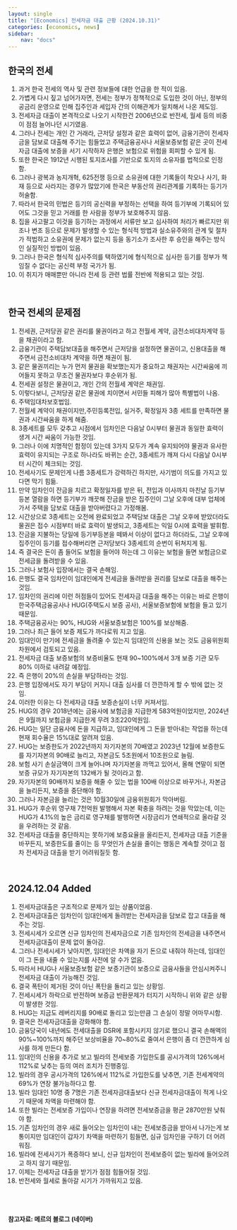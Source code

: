 ```yaml
---
layout: single
title: "[Economics] 전세자금 대출 근황 (2024.10.31)"
categories: [economics, news]
sidebar:
    nav: "docs"
---
```


## 한국의 전세
1. 과거 한국 전세의 역사 및 관련 정보들에 대한 언급을 한 적이 있음.
1. 가볍게 다시 짚고 넘어가자면, 전세는 정부가 정책적으로 도입한 것이 아닌, 정부의 공금리 운영으로 인해 집주인과 세입자 간의 이해관계가 일치해서 나온 제도임.
1. 전세자금 대출이 본격적으로 나오기 시작한건 2006년으로 반전세, 월세 등의 비중이 점점 늘어나던 시기였음.
1. 그러나 전세는 개인 간 거래라, 근저당 설정과 같은 효력이 없어, 금융기관이 전세자금을 담보로 대출해 주기는 힘들었고 주택금융공사나 서울보증보험 같은 곳이 전세자금 대출에 보증을 서기 시작하자 은행은 보험으로 위험을 회피할 수 있게 됨.
1. 또한 한국은 1912년 시행된 토지조사를 기반으로 토지의 소유자를 법적으로 인정함.
1. 그러나 광복과 농지개혁, 625전쟁 등으로 소유권에 대한 기록들이 착오나 사기, 화재 등으로 사라지는 경우가 많았기에 한국은 부동산의 권리관계를 기록하는 등기가 허술함.
1. 따라서 한국의 민법은 등기의 공신력을 부정하는 선택을 하여 등기부에 기록되어 있어도 그것을 믿고 거래를 한 사람을 정부가 보호해주지 않음.
1. 집을 사고팔고 이것을 등기하는 과정에서 서류만 보고 심사하여 처리가 빠르지만 위조나 변조 등으로 문제가 발생할 수 있는 형식적 방법과 실소유주와의 관계 및 절차가 적법하고 소유권에 문제가 없는지 등을 동기소가 조사한 후 승인을 해주는 방식인 실질적인 방법이 있음.
1. 그러나 한국은 형식적 심사주의를 택하였기에 형식적으로 심사한 등기를 정부가 책임질 수 없다는 공신력 부정 국가가 됨.
1. 이 취지가 매매뿐만 아니라 전세 등 관련 법률 전반에 적용되고 있는 것임.

<br/>

## 한국 전세의 문제점
1. 전세권, 근저당권 같은 권리를 물권이라고 하고 전월세 계약, 금전소비대차계약 등을 채권이라고 함.
1. 금융기관이 주택담보대출을 해주면서 근저당을 설정하면 물권이고, 신용대출을 해주면서 금전소비대차 계약을 하면 채권이 됨.
1. 같은 물권끼리는 누가 먼저 물권을 확보했는지가 중요하고 채권자는 시간싸움에 끼어들지 못하고 무조건 물권자보다 후순위가 됨.
1. 전세권 설정은 물권이고, 개인 간의 전월세 계약은 채권임.
1. 이렇다보니, 근저당권 같은 물권에 치이면서 서민들 피해가 많아 특별법이 나옴.
1. 주택임대차보호법임.
1. 전월세 계약이 채권이지만,주민등록전입, 실거주, 확정일자 3종 세트를 만족하면 물권과 시간싸움을 하게 해줌.
1. 3종세트를 모두 갖추고 시점에서 임차인은 다음날 0시부터 물권과 동일한 효력이 생겨 시간 싸움이 가능한 것임.
1. 그러나 이에 치명적인 함정이 있는데 3가지 모두가 계속 유지되어야 물권과 유사한 효력이 유지되는 구조로 하나라도 바뀌는 순간, 3종세트가 깨져 다시 다음날 0시부터 시간이 체크되는 것임.
1. 전세사기도 문제인게 나름 3종세트가 강력하긴 하지만, 사기범이 의도를 가지고 있다면 막기 힘듦.
1. 만약 임차인이 잔금을 치르고 확정일자를 받은 뒤, 전입과 이사까지 마친날 등기부등본 열람을 하면 등기부가 깨끗해 잔금을 받은 집주인이 그날 오후에 대부 업체에 가서 주택을 담보로 대출을 받아버렸다고 가정해봄.
1. 시간상으로 3종세트는 오전에 완료되었고 주택담보 대출은 그날 오후에 받았더라도 물권은 접수 시점부터 바로 효력이 발생되고, 3종세트는 익일 0시에 효력을 발휘함.
1. 잔금을 지불하는 당일에 등기부등본을 떼봐서 이상이 없다고 하더라도, 그날 오후에 집주인이 등기를 접수해버리면 근저당보다 3종세트의 순번이 뒤쳐지게 됨.
1. 즉 결국은 돈이 좀 들어도 보험을 들어야 하는데 그 이유는 보험을 들면 보험금으로 전세금을 돌려받을 수 있음.
1. 그러나 보험사 입장에서는 결국 손해임.
1. 은행도 결국 임차인이 임대인에게 전세금을 돌려받을 권리를 담보로 대출을 해주는 것임.
1. 임차인의 권리에 이런 허점들이 있어도 전세자금 대출을 해주는 이유는 바로 은행이 한국주택금융공사나 HUG(주택도시 보증 공사), 서울보증보험에 보험을 들고 있기 때문임.
1. 주택금융공사는 90%, HUG와 서울보증보험은 100%를 보상해줌.
1. 그러나 최근 들어 보증 제도가 까다로워 지고 있음.
1. 임대인이 만기에 전세금을 돌려줄 수 있는지 임대인의 신용을 보는 것도 금융위원회 차원에서 검토되고 있음.
1. 전세자금 대출 보증보험의 보증비율도 현재 90~100%에서 3개 보증 기관 모두 80% 이하로 내려갈 예정임.
1. 즉 은행이 20%의 손실을 부담하라는 것임.
1. 은행 입장에서도 자기 부담이 커지니 대출 심사를 더 깐깐하게 할 수 밖에 없는 것임.
1. 이러한 이유는 다 전세자금 대출 보증손실이 너무 커져서임.
1. HUG의 경우 2018년에는 금융사에 보험금을 지급한게 583억원이었지만, 2024년은 9월까지 보험금을 지급한게 무려 3조220억원임.
1. HUG는 일단 금융사에 돈을 지급하고, 임대인에게 그 돈을 받아내는 작업을 하는데 현재 회수율은 15%대로 알려져 있음.
1. HUG는 보증한도가 2022년까지 자기자본의 70배였고 2023년 12월에 보증한도를 자기자본의 90배로 늘리고, 자본금도 5조원에서 10조원으로 늘림.
1. 보험 사기 손실금액이 크게 늘어나며 자기자본을 까먹고 있어서, 올해 연말이 되면 보증 규모가 자기자본의 132배가 될 것이라고 함.
1. 자기자본의 90배까지 보증을 해줄 수 있는 법을 100배 이상으로 바꾸거나, 자본금을 늘리든지, 보증을 중단해야 함.
1. 그러나 자본금을 늘리는 것은 10월30일에 금융위원회가 막아버림.
1. HUG가 후순위 영구채 7천억원 발행해서 자본 확충을 하려는 것을 막았는데, 이는 HUG가 4.1%의 높은 금리로 영구채를 발행하면 시장금리가 연쇄적으로 올라갈 것을 우려하는 것 같음.
1. 전세자금 대출을 중단하지는 못하기에 보증요율을 올리든지, 전세자금 대출 기준을 바꾸든지, 보증한도를 줄이는 등 무엇인가 손실을 줄이는 행동은 계속할 것이고 점차 전세자금 대출을 받기 어려워질듯 함.

<br/>

## 2024.12.04 Added
1. 전세자금대출은 구조적으로 문제가 있는 상품이었음.
1. 전세자금대출은 임차인이 임대인에게 돌려받는 전세자금을 담보로 잡고 대출을 해주는 것임.
1. 전세시세가 오르면 신규 임차인의 전세자금으로 기존 임차인의 전세금을 내주면서 전세자금대출이 문제 없이 돌아감.
1. 그러나 전세시세가 낮아지면, 임대인은 차액을 자기 돈으로 내줘야 하는데, 임대인이 그 돈을 내줄 수 있는지를 사전에 알 수가 없음.
1. 따라서 HUG나 서울보증보험 같은 보증기관이 보증으로 금융사들을 안심시켜주니 전세자금 대출이 가능해진 것임.
1. 결국 폭탄이 제거된 것이 아닌 폭탄을 돌리고 있는 상황임.
1. 전세시세가 하락으로 반전하며 보증금 반환문제가 터지기 시작하니 위와 같은 상황이 발생한 것임.
1. HUG는 지금도 레버리지를 90배로 돌리고 있는만큼 그 손실이 정말 어마무시함.
1. 결국은 전세자금대출을 강화해야 함.
1. 금융당국이 내년에도 전세대출을 DSR에 포함시키지 않기로 했으니 결국 손해액의 90%~100%까지 해주던 보상비율을 70~80%로 줄여서 은행이 좀 더 깐깐하게 심사를 하게 만든다 함.
1. 임대인의 신용을 추가로 보고 빌라의 전세보증 가입한도를 공시가격의 126%에서 112%로 낮추는 등의 여러 조치가 진행중임.
1. 빌라의 경우 공시가격의 126%에서 112%로 가입한도를 낮추면, 기존 전세계약의 69%가 연장 불가능하다고 함.
1. 빌라 임대인 10명 중 7명은 기존 전세자금대출보다 신규 전세자금대출이 적게 나오기 때문에 차액을 마련해야 함.
1. 또한 빌라는 전세보증 가입이나 연장을 하려면 전세보증금을 평균 2870만원 낮춰야 함.
1. 기존 임차인의 경우 새로 들어오는 임차인이 내는 전세보증금을 받아서 나가는게 보통이지만 임대인이 갑자기 차액을 마련하기 힘들면, 심규 임차인을 구하기 더 어려워짐.
1. 빌라에 전세사기가 폭증하다 보니, 신규 임차인이 전세보증이 없는 빌라에 들어오려고 하지 않기 때문임.
1. 이제는 전세자금 대출을 받기가 점점 힘들어질 것임.
1. 반전세와 월세로 돌아갈 시기가 가까워지고 있음.


<br/>
<br/>

#### 참고자료: 메르의 블로그 (네이버) 